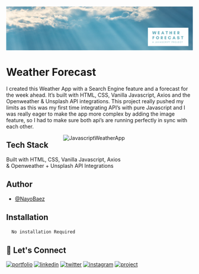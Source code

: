 [![MasterHead](https://raw.githubusercontent.com/NayoBaez/My-Weather-App/main/GITHUB%20README%20BANNER%20-%20WEATHER-JS.png)](https://nayobaez.com)

# Weather Forecast

I created this Weather App with a Search Engine feature and a forecast for the week ahead. It’s built with HTML, CSS, Vanilla Javascript, Axios and the Openweather & Unsplash API integrations. This project really pushed my limits as this was my first time integrating API’s with pure Javascript and I was really eager to make the app more complex by adding the image feature, so I had to make sure both api’s are running perfectly in sync with each other. 

<img align="right" alt="JavascriptWeatherApp" width="350" src="http://nayobaez.com/images/Javascript-weather.png"></img>



## Tech Stack

Built with HTML, CSS, Vanilla Javascript, Axios <br>
& Openweather + Unsplash API Integrations


## Author

- [@NayoBaez](https://www.github.com/nayobaez)


## Installation


```bash
  No installation Required
```
    
## 🔗 Let's Connect
[![portfolio](https://img.shields.io/badge/my_portfolio-000?style=for-the-badge&logo=ko-fi&logoColor=white)](https://nayobaez.com/)
[![linkedin](https://img.shields.io/badge/linkedin-0A66C2?style=for-the-badge&logo=linkedin&logoColor=white)](https://www.linkedin.com/nayobaezfeliz)
[![twitter](https://img.shields.io/badge/twitter-1DA1F2?style=for-the-badge&logo=twitter&logoColor=white)](https://twitter.com/nayobaez)
[![instagram](https://img.shields.io/badge/instagram-DE3C7C?style=for-the-badge&logo=instagram&logoColor=white)](https://instagram.com/nayobaez)
[![project](https://img.shields.io/badge/project_link-96C43A?style=for-the-badge&logo=tp-link&logoColor=white)](https://beautiful-buttercream-0cb2d5.netlify.app)




